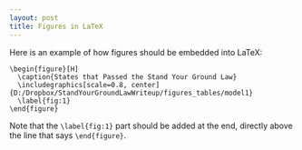 ```yaml
---
layout: post
title: Figures in LaTeX
---
```


Here is an example of how figures should be embedded into LaTeX:

```
\begin{figure}[H]
  \caption{States that Passed the Stand Your Ground Law}
  \includegraphics[scale=0.8, center]{D:/Dropbox/StandYourGroundLawWriteup/figures_tables/model1} 
  \label{fig:1}
\end{figure}
```

Note that the `\label{fig:1}` part should be added at the end, directly above the line that says `\end{figure}`.

